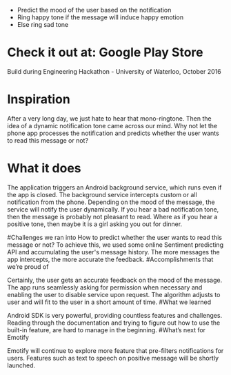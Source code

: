- Predict the mood of the user based on the notification
- Ring happy tone if the message will induce happy emotion
- Else ring sad tone

# Check it out at: Google Play Store

Build during Engineering Hackathon - University of Waterloo, October 2016
# Inspiration

After a very long day, we just hate to hear that mono-ringtone. Then the idea of a dynamic notification tone came across our mind. Why not let the phone app processes the notification and predicts whether the user wants to read this message or not?
# What it does

The application triggers an Android background service, which runs even if the app is closed. The background service intercepts custom or all notification from the phone. Depending on the mood of the message, the service will notify the user dynamically. If you hear a bad notification tone, then the message is probably not pleasant to read. Where as if you hear a positive tone, then maybe it is a girl asking you out for dinner.

#Challenges we ran into
How to predict whether the user wants to read this message or not? To achieve this, we used some online Sentiment predicting API and accumulating the user's message history. The more messages the app intercepts, the more accurate the feedback.
#Accomplishments that we’re proud of

Certainly, the user gets an accurate feedback on the mood of the message. The app runs seamlessly asking for permission when necessary and enabling the user to disable service upon request. The algorithm adjusts to user and will fit to the user in a short amount of time.
#What we learned

Android SDK is very powerful, providing countless features and challenges. Reading through the documentation and trying to figure out how to use the built-in feature, are hard to manage in the beginning.
#What’s next for Emotify

Emotify will continue to explore more feature that pre-filters notifications for users. Features such as text to speech on positive message will be shortly launched.

